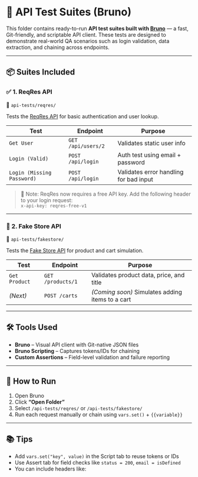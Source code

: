 # 🔌 API Test Suites (Bruno)

This folder contains ready-to-run **API test suites built with [Bruno](https://www.usebruno.com/)** — a fast, Git-friendly, and scriptable API client. These tests are designed to demonstrate real-world QA scenarios such as login validation, data extraction, and chaining across endpoints.

---

## 📦 Suites Included

### ✅ 1. ReqRes API
📁 `api-tests/reqres/`

Tests the [ReqRes API](https://reqres.in/) for basic authentication and user lookup.

| Test | Endpoint | Purpose |
|------|----------|---------|
| `Get User` | `GET /api/users/2` | Validates static user info |
| `Login (Valid)` | `POST /api/login` | Auth test using email + password |
| `Login (Missing Password)` | `POST /api/login` | Validates error handling for bad input |

> 🔐 Note: ReqRes now requires a free API key. Add the following header to your login request:  
> `x-api-key: reqres-free-v1`

---

### 🛒 2. Fake Store API
📁 `api-tests/fakestore/`

Tests the [Fake Store API](https://fakestoreapi.com/) for product and cart simulation.

| Test | Endpoint | Purpose |
|------|----------|---------|
| `Get Product` | `GET /products/1` | Validates product data, price, and title |
| _(Next)_ | `POST /carts` | *(Coming soon)* Simulates adding items to a cart |

---

## 🛠 Tools Used

- **Bruno** – Visual API client with Git-native JSON files
- **Bruno Scripting** – Captures tokens/IDs for chaining
- **Custom Assertions** – Field-level validation and failure reporting

---

## 🚀 How to Run

1. Open Bruno
2. Click **“Open Folder”**
3. Select `/api-tests/reqres/` or `/api-tests/fakestore/`
4. Run each request manually or chain using `vars.set()` + `{{variable}}`

---

## 📚 Tips

- Add `vars.set("key", value)` in the Script tab to reuse tokens or IDs
- Use Assert tab for field checks like `status = 200`, `email = isDefined`
- You can include headers like:
